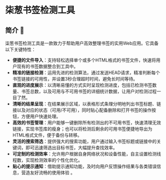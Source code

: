 # 柒葱书签检测工具

## 简介 📌
柒葱书签检测工具是一款致力于帮助用户高效整理书签的实用Web应用。它具备以下关键特性：
- **便捷的文件导入**：支持轻松选择单个或多个HTML格式的书签文件，快速将用户现有的书签数据整合到工具中。
- **精准的链接检测**：运用先进的检测算法，通过发送HEAD请求，精准判断每个书签链接的可用性，并设置3秒合理超时时间，避免长时间等待。
- **直观的进度展示**：以清晰易懂的方式实时呈现检测进度，包括已检测书签数量、书签总数，以及可用与不可用书签的详细统计数据，让用户对检测过程一目了然。
- **清晰的结果呈现**：在结果展示区域，以表格形式条理分明地列出书签标题、链接以及对应的状态（可用/不可用），同时贴心配备删除和打开书签的操作按钮，方便用户快速处理。
- **高效的书签管理**：用户能够一键删除所有检测出的不可用书签，快速清理无效链接，实现书签库的瘦身；也可以将检测后剩余的可用书签便捷地导出为HTML格式文件，便于备份与转移。
- **灵活的搜索筛选**：提供强大的搜索功能，用户通过输入书签标题或链接中的关键词，即可迅速筛选出目标书签，大幅提升查找效率。
- **可定制的检测效率**：允许用户根据自身网络状况和设备性能，自主设置检测线程数，实现检测效率的个性化优化。
- **贴心的提示通知**：借助提示通知功能，及时向用户反馈操作结果与各类错误信息，营造友好流畅的使用体验 。 
